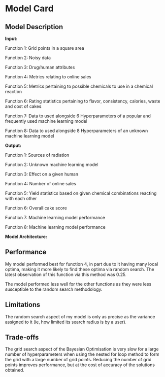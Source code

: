 # Model Card

## Model Description

**Input:**

Function 1: Grid points in a square area

Function 2: Noisy data

Function 3: Drug/human attributes

Function 4: Metrics relating to online sales

Function 5: Metrics pertaining to possible chemicals to use in a chemical reaction

Function 6: Rating statistics pertaining to flavor, consistency, calories, waste and cost of cakes

Function 7: Data to used alongside 6 Hyperparameters of a popular and frequently used machine learning model

Function 8: Data to used alongside 8 Hyperparameters of an unknown machine learning model

**Output:**

Function 1: Sources of radiation

Function 2: Unknown machine learning model

Function 3: Effect on a given human

Function 4: Number of online sales

Function 5: Yield statistics based on given chemical combinations reacting with each other

Function 6: Overall cake score

Function 7: Machine learning model performance

Function 8: Machine learning model performance

**Model Architecture:**

## Performance

My model performed best for function 4, in part due to it having many local optima, making it more likely to find these optima via random search. The latest observation of this function via this method was 0.25.

The model performed less well for the other functions as they were less susceptible to the random search methodology.

## Limitations

The random search aspect of my model is only as precise as the variance assigned to it (ie, how limited its search radius is by a user).

## Trade-offs

The grid search aspect of the Bayesian Optimisation is very slow for a large number of hyperparameters when using the nested for loop method to form the grid with a large number of grid points. Reducing the number of grid points improves performance, but at the cost of accuracy of the solutions obtained.
